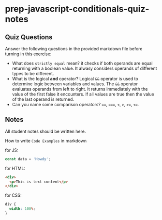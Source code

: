 # prep-javascript-conditionals-quiz-notes

## Quiz Questions

Answer the following questions in the provided markdown file before turning in this exercise:

- What does `strictly equal` mean?
it checks if both operands are equal returning with a boolean value. It alwasy considers operands of different types to be different.
- What is the logical **and** operator?
Logical `&&` operator is used to determine logic between variables and values. The `&&` operator evaluates operands from left to right. It returns immediately with the value of the first false it encounters. If all values are true then the value of the last operand is returned.
- Can you name some comparison operators?
`==`, `===`, `<`, `>`, `>=`, `<=`.
## Notes

All student notes should be written here.

How to write `Code Examples` in markdown

for JS:

```javascript
const data = 'Howdy';
```

for HTML:

```html
<div>
  <p>This is text content</p>
</div>
```

for CSS:

```css
div {
  width: 100%;
}
```
